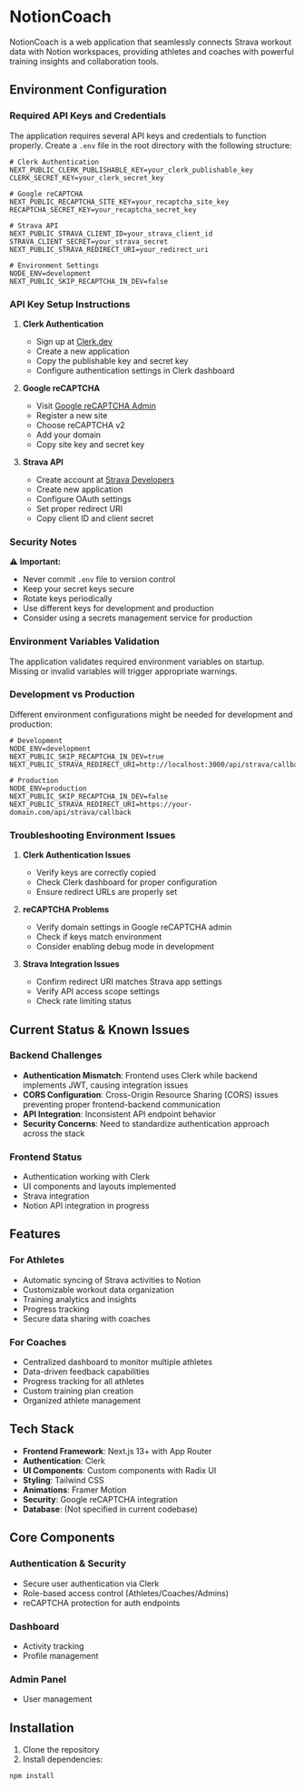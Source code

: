 
# NotionCoach

NotionCoach is a web application that seamlessly connects Strava workout data with Notion workspaces, providing athletes and coaches with powerful training insights and collaboration tools.

## Environment Configuration

### Required API Keys and Credentials

The application requires several API keys and credentials to function properly. Create a `.env` file in the root directory with the following structure:

```env
# Clerk Authentication
NEXT_PUBLIC_CLERK_PUBLISHABLE_KEY=your_clerk_publishable_key
CLERK_SECRET_KEY=your_clerk_secret_key

# Google reCAPTCHA
NEXT_PUBLIC_RECAPTCHA_SITE_KEY=your_recaptcha_site_key
RECAPTCHA_SECRET_KEY=your_recaptcha_secret_key

# Strava API
NEXT_PUBLIC_STRAVA_CLIENT_ID=your_strava_client_id
STRAVA_CLIENT_SECRET=your_strava_secret
NEXT_PUBLIC_STRAVA_REDIRECT_URI=your_redirect_uri

# Environment Settings
NODE_ENV=development
NEXT_PUBLIC_SKIP_RECAPTCHA_IN_DEV=false
```

### API Key Setup Instructions

1. **Clerk Authentication**
   - Sign up at [Clerk.dev](https://clerk.dev)
   - Create a new application
   - Copy the publishable key and secret key
   - Configure authentication settings in Clerk dashboard

2. **Google reCAPTCHA**
   - Visit [Google reCAPTCHA Admin](https://www.google.com/recaptcha/admin)
   - Register a new site
   - Choose reCAPTCHA v2
   - Add your domain
   - Copy site key and secret key

3. **Strava API**
   - Create account at [Strava Developers](https://developers.strava.com)
   - Create new application
   - Configure OAuth settings
   - Set proper redirect URI
   - Copy client ID and client secret

### Security Notes

⚠️ **Important:**
- Never commit `.env` file to version control
- Keep your secret keys secure
- Rotate keys periodically
- Use different keys for development and production
- Consider using a secrets management service for production

### Environment Variables Validation

The application validates required environment variables on startup. Missing or invalid variables will trigger appropriate warnings.

### Development vs Production

Different environment configurations might be needed for development and production:

```env
# Development
NODE_ENV=development
NEXT_PUBLIC_SKIP_RECAPTCHA_IN_DEV=true
NEXT_PUBLIC_STRAVA_REDIRECT_URI=http://localhost:3000/api/strava/callback

# Production
NODE_ENV=production
NEXT_PUBLIC_SKIP_RECAPTCHA_IN_DEV=false
NEXT_PUBLIC_STRAVA_REDIRECT_URI=https://your-domain.com/api/strava/callback
```

### Troubleshooting Environment Issues

1. **Clerk Authentication Issues**
   - Verify keys are correctly copied
   - Check Clerk dashboard for proper configuration
   - Ensure redirect URLs are properly set

2. **reCAPTCHA Problems**
   - Verify domain settings in Google reCAPTCHA admin
   - Check if keys match environment
   - Consider enabling debug mode in development

3. **Strava Integration Issues**
   - Confirm redirect URI matches Strava app settings
   - Verify API access scope settings
   - Check rate limiting status

## Current Status & Known Issues

### Backend Challenges
- **Authentication Mismatch**: Frontend uses Clerk while backend implements JWT, causing integration issues
- **CORS Configuration**: Cross-Origin Resource Sharing (CORS) issues preventing proper frontend-backend communication
- **API Integration**: Inconsistent API endpoint behavior
- **Security Concerns**: Need to standardize authentication approach across the stack

### Frontend Status
- Authentication working with Clerk
- UI components and layouts implemented
- Strava integration 
- Notion API integration in progress 
## Features

### For Athletes
- Automatic syncing of Strava activities to Notion
- Customizable workout data organization
- Training analytics and insights
- Progress tracking
- Secure data sharing with coaches

### For Coaches
- Centralized dashboard to monitor multiple athletes
- Data-driven feedback capabilities 
- Progress tracking for all athletes
- Custom training plan creation
- Organized athlete management

## Tech Stack

- **Frontend Framework**: Next.js 13+ with App Router
- **Authentication**: Clerk
- **UI Components**: Custom components with Radix UI
- **Styling**: Tailwind CSS
- **Animations**: Framer Motion
- **Security**: Google reCAPTCHA integration
- **Database**: (Not specified in current codebase)

## Core Components

### Authentication & Security
- Secure user authentication via Clerk
- Role-based access control (Athletes/Coaches/Admins)
- reCAPTCHA protection for auth endpoints

### Dashboard
- Activity tracking
- Profile management


### Admin Panel
- User management

## Installation

1. Clone the repository
2. Install dependencies:
```bash
npm install